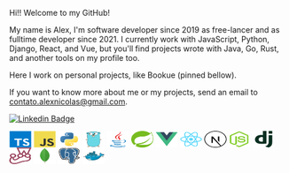 Hi!! Welcome to my GitHub!

My name is Alex, I'm software developer since 2019 as free-lancer and as fulltime developer since 2021. I currently work with JavaScript, Python, Django, React, and Vue, but you'll find projects wrote with Java, Go, Rust, and another tools on my profile too.

Here I work on personal projects, like Bookue (pinned bellow).

If you want to know more about me or my projects, send an email to contato.alexnicolas@gmail.com.

[![Linkedin Badge](https://img.shields.io/badge/-LinkedIn-blue?style=flat-square&logo=Linkedin&logoColor=white&link=https://www.linkedin.com/in/nicolas-alex)](https://www.linkedin.com/in/nicolas-alex)

<div>
  <img align="center" src="https://raw.githubusercontent.com/devicons/devicon/master/icons/typescript/typescript-original.svg" alt="typescipt icon" height="30" width="40" />
  <img align="center" src="https://raw.githubusercontent.com/devicons/devicon/master/icons/javascript/javascript-original.svg" alt="javascript icon" height="30" width="40" />
  <img align="center" src="https://raw.githubusercontent.com/devicons/devicon/master/icons/python/python-original.svg" alt="python icon" height="30" width="40" />
  <img align="center" src="https://raw.githubusercontent.com/devicons/devicon/master/icons/go/go-original.svg" alt="go icon" height="30" width="40" />
  <img align="center" src="https://raw.githubusercontent.com/devicons/devicon/master/icons/java/java-original.svg" alt="java icon" height="30" width="40" />
  <img align="center" src="https://raw.githubusercontent.com/devicons/devicon/master/icons/spring/spring-original.svg" alt="spring icon" height="30" width="40" />
  <img align="center" src="https://raw.githubusercontent.com/devicons/devicon/master/icons/vuejs/vuejs-original.svg" alt="vuejs icon" height="30" width="40" />
  <img align="center" src="https://raw.githubusercontent.com/devicons/devicon/master/icons/react/react-original.svg" alt="react icon" height="30" width="40" />
  <img align="center" src="https://raw.githubusercontent.com/devicons/devicon/master/icons/nextjs/nextjs-line.svg" alt="nextjs icon" height="30" width="40" />
  <img align="center" src="https://raw.githubusercontent.com/devicons/devicon/master/icons/nodejs/nodejs-original.svg" alt="nodejs icon" height="30" width="40" />
  <img align="center" src="https://raw.githubusercontent.com/devicons/devicon/master/icons/django/django-plain.svg" alt="django icon" height="30" width="40" />
  <img align="center" src="https://raw.githubusercontent.com/devicons/devicon/master/icons/jest/jest-plain.svg" alt="jest icon" height="30" width="40" />
  <img align="center" src="https://raw.githubusercontent.com/devicons/devicon/master/icons/mongodb/mongodb-original.svg" alt="mongodb icon" height="30" width="40" />
  <img align="center" src="https://raw.githubusercontent.com/devicons/devicon/master/icons/postgresql/postgresql-original.svg" alt="postgresql icon" height="30" width="40" />
  <img align="center" src="https://raw.githubusercontent.com/devicons/devicon/master/icons/docker/docker-original.svg" alt="docker icon" height="30" width="40" />
</div>
